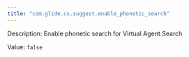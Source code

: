 ```yaml
---
title: "com.glide.cs.suggest.enable_phonetic_search"
---
```


Description: Enable phonetic search for Virtual Agent Search

Value: `false`